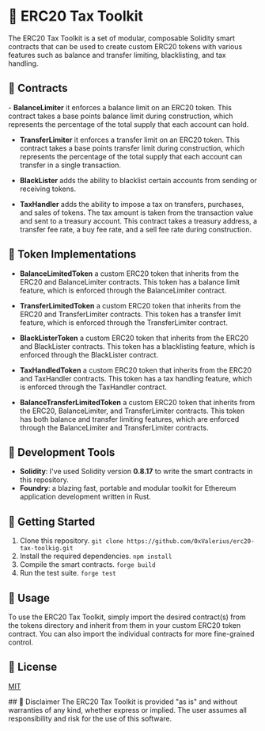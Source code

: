 # 👾 ERC20 Tax Toolkit

The ERC20 Tax Toolkit is a set of modular, composable Solidity smart contracts that can be used to create custom ERC20 tokens with various features such as balance and transfer limiting, blacklisting, and tax handling.

## 📄 Contracts

- **BalanceLimiter** it enforces a balance limit on an ERC20 token. This contract takes a base points balance limit during construction, which represents the percentage of the total supply that each account can hold.

- **TransferLimiter** it enforces a transfer limit on an ERC20 token. This contract takes a base points transfer limit during construction, which represents the percentage of the total supply that each account can transfer in a single transaction.

- **BlackLister** adds the ability to blacklist certain accounts from sending or receiving tokens.

- **TaxHandler** adds the ability to impose a tax on transfers, purchases, and sales of tokens. The tax amount is taken from the transaction value and sent to a treasury account. This contract takes a treasury address, a transfer fee rate, a buy fee rate, and a sell fee rate during construction.

## 📄 Token Implementations

- **BalanceLimitedToken** a custom ERC20 token that inherits from the ERC20 and BalanceLimiter contracts. This token has a balance limit feature, which is enforced through the BalanceLimiter contract.

- **TransferLimitedToken** a custom ERC20 token that inherits from the ERC20 and TransferLimiter contracts. This token has a transfer limit feature, which is enforced through the TransferLimiter contract.

- **BlackListerToken** a custom ERC20 token that inherits from the ERC20 and BlackLister contracts. This token has a blacklisting feature, which is enforced through the BlackLister contract.

- **TaxHandledToken** a custom ERC20 token that inherits from the ERC20 and TaxHandler contracts. This token has a tax handling feature, which is enforced through the TaxHandler contract.

- **BalanceTransferLimitedToken** a custom ERC20 token that inherits from the ERC20, BalanceLimiter, and TransferLimiter contracts. This token has both balance and transfer limiting features, which are enforced through the BalanceLimiter and TransferLimiter contracts.

## :wrench: Development Tools

- **Solidity**: I've used Solidity version **0.8.17** to write the smart contracts in this repository.
- **Foundry**: a blazing fast, portable and modular toolkit for Ethereum application development written in Rust.

## :rocket: Getting Started

1. Clone this repository. `git clone https://github.com/0xValerius/erc20-tax-toolkig.git`
2. Install the required dependencies. `npm install`
3. Compile the smart contracts. `forge build`
4. Run the test suite. `forge test`

## 🤖 Usage

To use the ERC20 Tax Toolkit, simply import the desired contract(s) from the tokens directory and inherit from them in your custom ERC20 token contract. You can also import the individual contracts for more fine-grained control.

## :scroll: License

[MIT](https://choosealicense.com/licenses/mit/)

## 🚨 Disclaimer
The ERC20 Tax Toolkit is provided "as is" and without warranties of any kind, whether express or implied. The user assumes all responsibility and risk for the use of this software.
